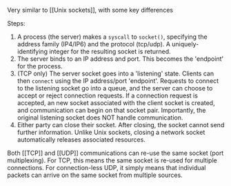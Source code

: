 Very similar to [[Unix sockets]], with some key differences

Steps:
1. A process (the server) makes a `syscall` to `socket()`, specifying the address family (IP4/IP6) and the protocol (tcp/udp). A uniquely-identifying integer for the resulting socket is returned.
2. The server binds to an IP address and port. This becomes the 'endpoint' for the process.
3. (TCP only) The server socket goes into a 'listening' state. Clients can then `connect` using the IP address/port 'endpoint'. Requests to connect to the listening socket go into a queue, and the server can choose to accept or reject connection requests. If a connection request is accepted, an new socket associated with the client socket is created, and communication can begin on that socket pair. Importantly, the original listening socket does NOT handle communication.
4. Either party can close their socket. After closing, the socket cannot send further information. Unlike Unix sockets, closing a network socket automatically releases associated resources.

Both [[TCP]] and [[UDP]] communications can re-use the same socket (port multiplexing).  For TCP, this means the same socket is re-used for multiple connections. For connection-less UDP, it simply means that individual packets can arrive on the same socket from multiple sources.